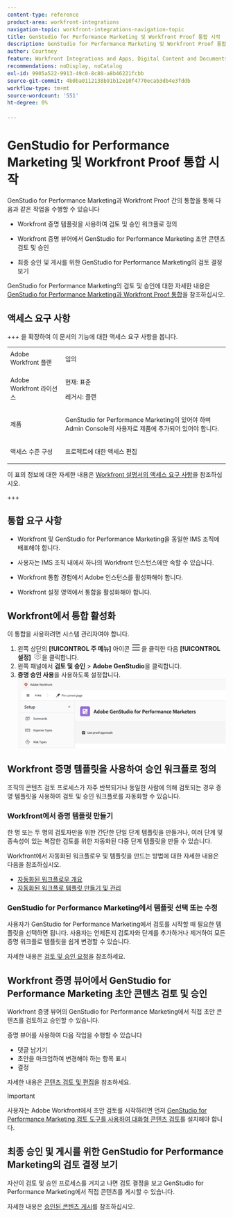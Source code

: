 ```yaml
---
content-type: reference
product-area: workfront-integrations
navigation-topic: workfront-integrations-navigation-topic
title: GenStudio for Performance Marketing 및 Workfront Proof 통합 시작
description: GenStudio for Performance Marketing 및 Workfront Proof 통합 시작
author: Courtney
feature: Workfront Integrations and Apps, Digital Content and Documents
recommendations: noDisplay, noCatalog
exl-id: 9905a522-9913-49c0-8c80-a8b46221fcbb
source-git-commit: 4b0ba0112138b91b12e10f4770ecab3db4e3fddb
workflow-type: tm+mt
source-wordcount: '551'
ht-degree: 0%

---
```


# GenStudio for Performance Marketing 및 Workfront Proof 통합 시작

GenStudio for Performance Marketing과 Workfront Proof 간의 통합을 통해 다음과 같은 작업을 수행할 수 있습니다

* Workfront 증명 템플릿을 사용하여 검토 및 승인 워크플로 정의

* Workfront 증명 뷰어에서 GenStudio for Performance Marketing 초안 콘텐츠 검토 및 승인

* 최종 승인 및 게시를 위한 GenStudio for Performance Marketing의 검토 결정 보기

GenStudio for Performance Marketing의 검토 및 승인에 대한 자세한 내용은 [GenStudio for Performance Marketing과 Workfront Proof 통합](https://experienceleague.adobe.com/ko/docs/genstudio-for-performance-marketing/user-guide/approve/proof-integration)을 참조하십시오.


## 액세스 요구 사항

+++ 을 확장하여 이 문서의 기능에 대한 액세스 요구 사항을 봅니다.

<table style="table-layout:auto"> 
 <col> 
 <col> 
 <tbody> 
 <tr> 
   <td role="rowheader">Adobe Workfront 플랜</td> 
   <td> 
   <p>임의</p> 
   </td> 
  </tr> 
  <tr> 
   <td role="rowheader">Adobe Workfront 라이선스</td> 
   <td> 
   <p>현재: 표준 </p> 
   <p>레거시: 플랜 </p></td> 
  </tr> 
  <tr> 
   <td role="rowheader">제품</td> 
   <td> 
   <p> GenStudio for Performance Marketing이 있어야 하며 Admin Console의 사용자로 제품에 추가되어 있어야 합니다. </p> </td> 
  </tr> 
  <tr> 
   <td role="rowheader">액세스 수준 구성</td> 
   <td> <p>프로젝트에 대한 액세스 편집</p> </td> 
  </tr> 
 </tbody> 
</table>

이 표의 정보에 대한 자세한 내용은 [Workfront 설명서의 액세스 요구 사항](/help/quicksilver/administration-and-setup/add-users/access-levels-and-object-permissions/access-level-requirements-in-documentation.md)을 참조하십시오.

+++


## 통합 요구 사항

* Workfront 및 GenStudio for Performance Marketing을 동일한 IMS 조직에 배포해야 합니다.

* 사용자는 IMS 조직 내에서 하나의 Workfront 인스턴스에만 속할 수 있습니다.

* Workfront 통합 경험에서 Adobe 인스턴스를 활성화해야 합니다.

* Workfront 설정 영역에서 통합을 활성화해야 합니다.


## Workfront에서 통합 활성화

이 통합을 사용하려면 시스템 관리자여야 합니다.

1. 왼쪽 상단의 **[!UICONTROL 주 메뉴]** 아이콘 ![주 메뉴](/help/_includes/assets/main-menu-icon-left-nav.png)을 클릭한 다음 **[!UICONTROL 설정]** ![설정 아이콘](/help/_includes/assets/gear-icon-setup.png)을 클릭합니다.
1. 왼쪽 패널에서 **검토 및 승인** > **Adobe GenStudio**&#x200B;을 클릭합니다.
1. **증명 승인 사용**&#x200B;을 사용하도록 설정합니다.
   ![GenStudio 설정에 대한 증명 사용](assets/enable-proofing-gs.png)

## Workfront 증명 템플릿을 사용하여 승인 워크플로 정의

조직의 콘텐츠 검토 프로세스가 자주 반복되거나 동일한 사람에 의해 검토되는 경우 증명 템플릿을 사용하여 검토 및 승인 워크플로를 자동화할 수 있습니다.

### Workfront에서 증명 템플릿 만들기

한 명 또는 두 명의 검토자만을 위한 간단한 단일 단계 템플릿을 만들거나, 여러 단계 및 종속성이 있는 복잡한 검토를 위한 자동화된 다중 단계 템플릿을 만들 수 있습니다.

Workfront에서 자동화된 워크플로우 및 템플릿을 만드는 방법에 대한 자세한 내용은 다음을 참조하십시오.

* [자동화된 워크플로우 개요](/help/quicksilver/review-and-approve-work/proofing/proofing-overview/automated-workflow.md)
* [자동화된 워크플로 템플릿 만들기 및 관리](/help/quicksilver/administration-and-setup/manage-workfront/configure-proofing/create-manage-automated-workflow-templates.md)

### GenStudio for Performance Marketing에서 템플릿 선택 또는 수정

사용자가 GenStudio for Performance Marketing에서 검토를 시작할 때 필요한 템플릿을 선택하면 됩니다. 사용자는 언제든지 검토자와 단계를 추가하거나 제거하여 모든 증명 워크플로 템플릿을 쉽게 변경할 수 있습니다.

자세한 내용은 [검토 및 승인 요청](https://experienceleague.adobe.com/ko/docs/genstudio-for-performance-marketing/user-guide/approve/request-review)을 참조하세요.

## Workfront 증명 뷰어에서 GenStudio for Performance Marketing 초안 콘텐츠 검토 및 승인

Workfront 증명 뷰어의 GenStudio for Performance Marketing에서 직접 초안 콘텐츠를 검토하고 승인할 수 있습니다.

증명 뷰어를 사용하여 다음 작업을 수행할 수 있습니다

* 댓글 남기기
* 초안을 마크업하여 변경해야 하는 항목 표시
* 결정

자세한 내용은 [콘텐츠 검토 및 편집](https://experienceleague.adobe.com/ko/docs/genstudio-for-performance-marketing/user-guide/approve/review-and-edit)을 참조하세요.


>[!IMPORTANT]
>
>사용자는 Adobe Workfront에서 초안 검토를 시작하려면 먼저 [GenStudio for Performance Marketing 검토 도구를 사용하여 대화형 콘텐츠 검토](/help/quicksilver/review-and-approve-work/proofing/reviewing-proofs-within-workfront/review-a-proof/review-proof-in-web-viewer-extension.md)를 설치해야 합니다.


## 최종 승인 및 게시를 위한 GenStudio for Performance Marketing의 검토 결정 보기

자산이 검토 및 승인 프로세스를 거치고 나면 검토 결정을 보고 GenStudio for Performance Marketing에서 직접 콘텐츠를 게시할 수 있습니다.

자세한 내용은 [승인된 콘텐츠 게시](https://experienceleague.adobe.com/ko/docs/genstudio-for-performance-marketing/user-guide/approve/publish-content)를 참조하십시오.
